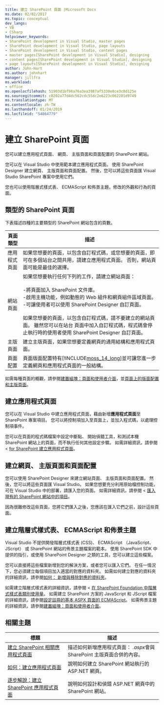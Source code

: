 ```yaml
---
title: 建立 SharePoint 頁面 |Microsoft Docs
ms.date: 02/02/2017
ms.topic: conceptual
dev_langs:
- VB
- CSharp
helpviewer_keywords:
- SharePoint development in Visual Studio, master pages
- SharePoint development in Visual Studio, page layouts
- SharePoint development in Visual Studio, content pages
- master pages[SharePoint development in Visual Studio], designing
- content pages[SharePoint development in Visual Studio], designing
- page layouts[SharePoint development in Visual Studio], designing
author: John-Hart
ms.author: johnhart
manager: jillfra
ms.workload:
- office
ms.openlocfilehash: 51903d1bf98a76a3ea3987af5330e8ce3c0d125e
ms.sourcegitcommit: c0202a77d4dc562cdc55dc2e6223c062281d9749
ms.translationtype: MT
ms.contentlocale: zh-TW
ms.lasthandoff: 01/24/2019
ms.locfileid: "54864779"
---
```

# <a name="create-pages-for-sharepoint"></a>建立 SharePoint 頁面
  您可以建立應用程式頁面、 網頁、 主版頁面和頁面配置的 SharePoint 網站。  
  
 您可以在 Visual Studio 中使用範本建立應用程式頁面。 使用 SharePoint Designer 建立網頁、 主版頁面和頁面配置。 然後，您可以將這些頁面匯 Visual Studio SharePoint 專案中使用它們。  
  
 您也可以使用階層式樣式表、 ECMAScript 和佈景主題，修改的外觀和行為的頁面。  
  
## <a name="types-of-sharepoint-pages"></a>類型的 SharePoint 頁面
 下表描述四種的主要類型的 SharePoint 網站包含的頁數。  
  
|頁面類型|描述|  
|---------------|-----------------|  
|應用程式頁面|如果您想要的頁面，以包含自訂程式碼，或您想要的頁面，即可在多個站台之間共用，請建立應用程式頁面。 否則，網站頁面可能是最佳的選擇。|  
|網站頁面|如果您想要執行任何下列的工作，請建立網站頁面：<br /><br /> -將頁面加入 SharePoint 文件庫。<br />-啟用主機功能，例如動態的 Web 組件和網頁組件區域頁面。<br />-可讓使用者可以使用 SharePoint Designer 自訂頁面。<br /><br /> 如果您想要的頁面，以包含自訂程式碼，請不要建立的網站頁面。 雖然您可以在站台 頁面中加入自訂程式碼，程式碼會停止執行時的使用者使用 SharePoint Designer 自訂頁面。|  
|主版頁面|建立主版頁面，如果您想要定義網頁的通用結構和應用程式頁面。|  
|頁面配置|頁面版面配置特有[!INCLUDE[moss_14_long](../sharepoint/includes/moss-14-long-md.md)]並可讓您進一步定義網頁和應用程式頁面的一般結構。|  
  
 如需每種頁面的概觀，請參閱[建置組塊：頁面和使用者介面](http://go.microsoft.com/fwlink/?LinkID=182095)，並[頁面上的版面配置和主版頁面](http://go.microsoft.com/fwlink/?LinkID=182096)。  
  
## <a name="create-application-pages"></a>建立應用程式頁面
 您可以在 Visual Studio 中建立應用程式頁面，藉由新增**應用程式頁面**至 SharePoint 專案項目。 您可以將控制項加入至頁面上，並加入程式碼，以處理控制項事件。  
  
 您可以在頁面的程式碼檔案中設定中斷點、 開始偵錯工具，和測試本機 SharePoint 網站上的頁面，而不執行任何其他設定步驟。 如需詳細資訊，請參閱 < [for SharePoint 建立應用程式頁面](../sharepoint/creating-application-pages-for-sharepoint.md)。  
  
## <a name="create-site-pages-master-pages-and-page-layouts"></a>建立網頁、 主版頁面和頁面配置
 您可以使用 SharePoint Designer 來建立網站頁面、 主版頁面和頁面配置。 然後，您可以將這些頁面匯 Visual Studio。 如果您想要充分利用原始檔控制功能，可在 Visual Studio 中的部署，請匯入您的頁面。 如需詳細資訊，請參閱 <<c0> [ 匯入現有的 SharePoint 網站中的項目](../sharepoint/importing-items-from-an-existing-sharepoint-site.md)。  
  
 因為很難修改這些頁面，您將它們匯入之後，您應該在匯入它們之前，設計這些頁面。  
  
## <a name="create-cascading-style-sheets-ecmascript-and-themes"></a>建立階層式樣式表、 ECMAScript 和佈景主題
 Visual Studio 不提供開發階層式樣式表 (CSS)、 ECMAScript （JavaScript、 JScript） 或 SharePoint 網站的佈景主題檔案的範本。 使用 SharePoint SDK 中提供的指引，或使用 SharePoint Designer 之類的工具，您可以建立這些檔案。  
  
 您可以直接將這些檔案新增到您的解決方案，或者您可以匯入它們。 在任一情況下，您必須建立每個項目加入適當的對應的資料夾。 如需如何建立對應的資料夾的詳細資訊，請參閱[如何： 新增與移除對應的資料夾](../sharepoint/how-to-add-and-remove-mapped-folders.md)。  
  
 如需建立階層式樣式表的詳細資訊，請參閱 <<c0> [ 在 SharePoint Foundation 中階層式樣式表類別使用量](http://go.microsoft.com/fwlink/?LinkID=182098)。 如需建立 SharePoint 方案的 JavaScript 和 JScript 檔案的詳細資訊，請參閱[設定註冊的基本 ASPX 頁面的 ECMAScript](http://go.microsoft.com/fwlink/?LinkID=182099)。 如需佈景主題的詳細資訊，請參閱[建置組塊：頁面和使用者介面](http://go.microsoft.com/fwlink/?LinkID=182095)。  
  
## <a name="related-topics"></a>相關主題
  
|標題|描述|  
|-----------|-----------------|  
|[建立 SharePoint 相關應用程式頁面](../sharepoint/creating-application-pages-for-sharepoint.md)|描述如何新增應用程式頁面： *.aspx*會與 SharePoint 主版頁面合併的內容。|  
|[如何：建立應用程式頁面](../sharepoint/how-to-create-an-application-page.md)|說明如何建立 SharePoint 網站執行的 ASP.NET 網頁。|  
|[逐步解說：建立 SharePoint 應用程式頁面](../sharepoint/walkthrough-creating-a-sharepoint-application-page.md)|說明如何設計和偵錯 ASP.NET 網頁中的 SharePoint 網站。|  
